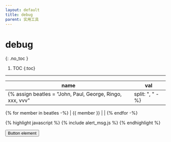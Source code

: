 ```yaml
---
layout: default
title: debug
parent: 实用工具
---
```


# debug
{: .no_toc }

1. TOC
{:toc}
---

|name|val|
|----|----|
{% assign beatles = "John, Paul, George, Ringo, xxx, vvv" | split: ", " -%}
{% for member in beatles -%}
|  {{ member }} | |
{% endfor -%}


{% highlight javascript %}
{% include alert_msg.js %}
{% endhighlight %}



<button type="button" name="submit" class="btn">Button element</button>

<script type="text/javascript" charset="utf-8">
$(document).ready(function(){
    $("#submit").click(function(e){
    {% include alert_msg.js %}
    return false;
    })
});
</script>